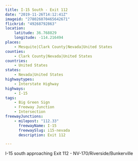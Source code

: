 ```yaml
---
title: I-15 South - Exit 112
date: "2019-11-26T14:12:41Z"
imageid: "278026070465642671"
flickrid: "49268792863"
location:
    latitude: 36.768829
    longitude: -114.216494
places:
    - Mesquite|Clark County|Nevada|United States
counties:
    - Clark County|Nevada|United States
countries:
    - United States
states:
    - Nevada|United States
highwaytypes:
    - Interstate Highway
highways:
    - I-15
tags:
    - Big Green Sign
    - Freeway Junction
    - Intersection
freewayJunctions:
    - milepost: "112.33"
      freewayName: I-15
      freewaySlug: i15-nevada
      description: Exit 112

---
```

I-15 south approaching Exit 112 - NV-170/Riverside/Bunkerville